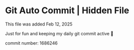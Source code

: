 # Git Auto Commit | Hidden File

This file was added Feb 12, 2025

Just for fun and keeping my daily git commit active 🤪

commit number: 1686246
